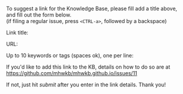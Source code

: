 To suggest a link for the Knowledge Base, please fill add a title above,<br />
and fill out the form below.<br />
(if filing a regular issue, press `<CTRL-a>`, followed by a backspace)

Link title:

URL:

Up to 10 keywords or tags (spaces ok), one per line:


If you'd like to add this link to the KB, details on how to do so are at
https://github.com/mhwkb/mhwkb.github.io/issues/11

If not, just hit _submit_ after you enter in the link details. Thank
you!
